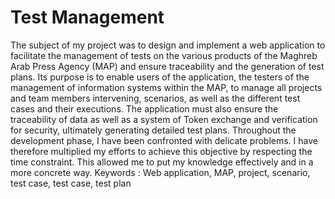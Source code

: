 # Test Management

The subject of my project was to design and implement a web application to facilitate
the management of tests on the various products of the Maghreb Arab Press Agency (MAP)
and ensure traceability and the generation of test plans.
Its purpose is to enable users of the application, the testers of the management of
information systems within the MAP, to manage all projects and team members intervening,
scenarios, as well as the different test cases and their executions.
The application must also ensure the traceability of data as well as a system of Token
exchange and verification for security, ultimately generating detailed test plans.
Throughout the development phase, I have been confronted with delicate problems. I
have therefore multiplied my efforts to achieve this objective by respecting the time
constraint. This allowed me to put my knowledge effectively and in a more concrete way.
Keywords : Web application, MAP, project, scenario, test case, test case, test plan
